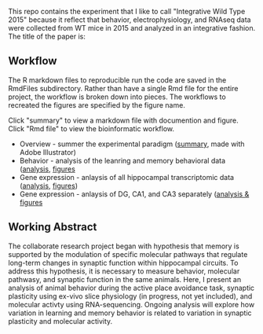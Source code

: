 This repo contains the experiment that I like to call "Integrative Wild Type 2015" because it reflect that behavior, electrophysiology, and RNAseq data were collected from WT mice in 2015 and analyzed in an integrative fashion. The title of the paper is: 


## Workflow

The R markdown files to reproducible run the code are saved in the  RmdFiles subdirectory. Rather than have a single Rmd file for the entire project, the workflow is broken down into pieces. The workflows to recreated the figures are specified by the figure name. 

Click "summary" to view a markdown file with documention and figure. 
Click "Rmd file" to view the bioinformatic workflow.

- Overview - summer the experimental paradigm ([summary](./RmdFiles/01_schematics.md), made with Adobe Illustrator)
- Behavior - analysis of the leanring and memory behavioral data ([analysis](./RmdFiles/01a_beahvior_create_dfs.md), [figures](./RmdFiles/01b_behavior_figures.md)
- Gene expression - anlaysis of all hippocampal transcriptomic data ([analysis](./RmdFiles/02a_rnaseq_makedfs.md), [figures]((./RmdFiles/02b_rnaseq_makefigures.md)))
- Gene expression - anlaysis of DG, CA1, and CA3 separately ([analysis & figures](./RmdFiles/02c_brainregionspecific.md)

## Working Abstract

The collaborate research project began with hypothesis that memory is supported by the modulation of specific molecular pathways that regulate long-term changes in synaptic function within hippocampal circuits. To address this hypothesis, it is necessary to measure behavior, molecular pathwasy, and synaptic function in the same animals. Here, I present an analysis of animal behavior during the active place avoidance task, synaptic plasticity using ex-vivo slice physiology (in progress, not yet included), and molecular activty using RNA-sequencing. Ongoing analysis will explore how variation in learning and memory behavior is related to variation in synaptic plasticity and molecular activity. 
